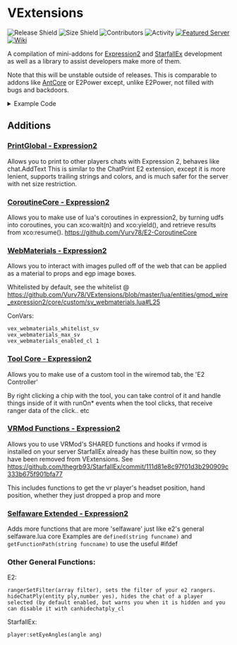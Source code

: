 # VExtensions
![Release Shield](https://img.shields.io/github/v/release/Vurv78/VExtensions?style=flat-square)
![Size Shield](https://img.shields.io/github/repo-size/Vurv78/VExtensions?color=red&style=flat-square)
![Contributors](https://img.shields.io/github/contributors/Vurv78/VExtensions?style=flat-square)
![Activity](https://img.shields.io/github/commit-activity/m/Vurv78/VExtensions?color=yellow&style=flat-square)
[![Featured Server](https://img.shields.io/badge/Featured%20Server-E2%20Beyond%20Infinity-lightgrey?style=flat-square)](steam://connect/69.140.244.127:27015)
[![Wiki](https://img.shields.io/badge/Wiki-here-purple.svg?style=flat-square)](https://github.com/Vurv78/VExtensions/wiki)

A compilation of mini-addons for [Expression2](https://github.com/wiremod/wire) and [StarfallEx](https://github.com/thegrb93/StarfallEx) development as well as a library to assist developers make more of them.

Note that this will be unstable outside of releases.
This is comparable to addons like [AntCore](https://github.com/tockno/E2-AntCore) or E2Power except, unlike E2Power, not filled with bugs and backdoors.

<details><summary>Example Code</summary><p>

```python
print( runString( " error(\"test\") " ) ) #--> "test"
```
More: https://github.com/Vurv78/VExtensions/discussions/categories/show-and-tell
</p></details>

## Additions

### [PrintGlobal - Expression2](https://github.com/Vurv78/VExtensions/blob/master/lua/entities/gmod_wire_expression2/core/custom/sv_printglobal.lua)
Allows you to print to other players chats with Expression 2, behaves like chat.AddText
This is similar to the ChatPrint E2 extension, except it is more lenient, supports trailing strings and colors, and is much safer for the server with net size restriction.

### [CoroutineCore - Expression2](https://github.com/Vurv78/VExtensions/blob/master/lua/entities/gmod_wire_expression2/core/custom/sv_coroutines.lua)
Allows you to make use of lua's coroutines in expression2, by turning udfs into coroutines, you can xco:wait(n) and xco:yield(), and retrieve results from xco:resume().
https://github.com/Vurv78/E2-CoroutineCore

### [WebMaterials - Expression2](https://github.com/Vurv78/VExtensions/blob/master/lua/entities/gmod_wire_expression2/core/custom/sv_webmaterials.lua)
Allows you to interact with images pulled off of the web that can be applied as a material to props and egp image boxes.

Whitelisted by default, see the whitelist @ https://github.com/Vurv78/VExtensions/blob/master/lua/entities/gmod_wire_expression2/core/custom/sv_webmaterials.lua#L25

ConVars:
```
vex_webmaterials_whitelist_sv
vex_webmaterials_max_sv
vex_webmaterials_enabled_cl 1
```

### [Tool Core - Expression2](https://github.com/Vurv78/VExtensions/blob/master/lua/entities/gmod_wire_expression2/core/custom/sv_e2controller.lua)

Allows you to make use of a custom tool in the wiremod tab, the 'E2 Controller'

By right clicking a chip with the tool, you can take control of it and handle things inside of it with runOn* events when the tool clicks, that receive ranger data of the click.. etc

### [VRMod Functions - Expression2](https://github.com/Vurv78/VExtensions/blob/master/lua/entities/gmod_wire_expression2/core/custom/sv_vrmod.lua)

Allows you to use VRMod's SHARED functions and hooks if vrmod is installed on your server
StarfallEx already has these builtin now, so they have been removed from VExtensions. See https://github.com/thegrb93/StarfallEx/commit/111d81e8c97f01d3b290909c333b675f901bfa77

This includes functions to get the vr player's headset position, hand position, whether they just dropped a prop and more


### [Selfaware Extended - Expression2](https://github.com/Vurv78/VExtensions/blob/master/lua/entities/gmod_wire_expression2/core/custom/sv_selfaware2.lua)

Adds more functions that are more 'selfaware' just like e2's general selfaware.lua core
Examples are ``defined(string funcname)`` and ``getFunctionPath(string funcname)`` to use the useful #ifdef


### Other General Functions:

E2:
```
rangerSetFilter(array filter), sets the filter of your e2 rangers.
hideChatPly(entity ply,number yes), hides the chat of a player selected (by default enabled, but warns you when it is hidden and you can disable it with canhidechatply_cl
```

StarfallEx:
```
player:setEyeAngles(angle ang)
```
